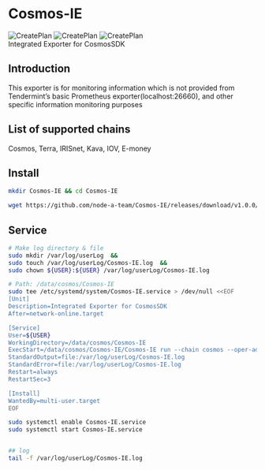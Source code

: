 # Cosmos-IE
![CreatePlan](https://img.shields.io/badge/relase-v1.0.0-red)
![CreatePlan](https://img.shields.io/badge/go-1.14%2B-blue)
![CreatePlan](https://img.shields.io/badge/license-Apache--2.0-green)  
Integrated Exporter for CosmosSDK

## Introduction
This exporter is for monitoring information which is not provided from Tendermint’s basic Prometheus exporter(localhost:26660), and other specific information monitoring purposes

## List of supported chains
Cosmos, Terra, IRISnet, Kava, IOV, E-money

## Install
```bash
mkdir Cosmos-IE && cd Cosmos-IE

wget https://github.com/node-a-team/Cosmos-IE/releases/download/v1.0.0/Cosmos-IE.tar.gz  && sha256sum Cosmos-IE.tar.gz | fgrep 859d85cdc73350eafe1b34271d2214f0dc5a039d422fc73050229af046c88c7c && tar -xvf Cosmos-IE.tar.gz || echo "Bad Binary!"
```

## Service
```bash
# Make log directory & file
sudo mkdir /var/log/userLog  &&
sudo touch /var/log/userLog/Cosmos-IE.log  &&
sudo chown ${USER}:${USER} /var/log/userLog/Cosmos-IE.log

# Path: /data/cosmos/Cosmos-IE
sudo tee /etc/systemd/system/Cosmos-IE.service > /dev/null <<EOF
[Unit]
Description=Integrated Exporter for CosmosSDK
After=network-online.target

[Service]
User=${USER}
WorkingDirectory=/data/cosmos/Cosmos-IE
ExecStart=/data/cosmos/Cosmos-IE/Cosmos-IE run --chain cosmos --oper-addr cosmosvaloper14l0fp639yudfl46zauvv8rkzjgd4u0zk2aseys
StandardOutput=file:/var/log/userLog/Cosmos-IE.log
StandardError=file:/var/log/userLog/Cosmos-IE.log
Restart=always
RestartSec=3

[Install]
WantedBy=multi-user.target
EOF

sudo systemctl enable Cosmos-IE.service
sudo systemctl start Cosmos-IE.service


## log
tail -f /var/log/userLog/Cosmos-IE.log
```
